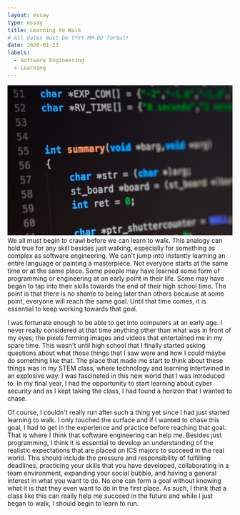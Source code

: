 ```yaml
---
layout: essay
type: essay
title: Learning to Walk
# All dates must be YYYY-MM-DD format!
date: 2020-01-23
labels:
  - Software Engineering
  - Learning
---
```


<img class="ui small right floated rounded image" src="../images/code.jpg">
We all must begin to crawl before we can learn to walk. This analogy can hold true for any skill besides just walking, especially for something as complex as software engineering. We can't jump into instantly learning an entire language or painting a masterpiece. Not everyone starts at the same time or at the same place. Some people may have learned some form of programming or engineering at an early point in their life. Some may have began to tap into their skills towards the end of their high school time. The point is that there is no shame to being later than others because at some point, everyone will reach the same goal. Until that time comes, it is essential to keep working towards that goal.

I was fortunate enough to be able to get into computers at an early age. I never really considered at that time anything other than what was in front of my eyes; the pixels forming images and videos that entertained me in my spare time. This wasn't until high school that I finally started asking questions about what those things that I saw were and how I could maybe do something like that. The place that made me start to think about these things was in my STEM class, where technology and learning intertwined in an explosive way. I was fascinated in this new world that I was introduced to. In my final year, I had the opportunity to start learning about cyber security and as I kept taking the class, I had found a horizon that I wanted to chase.

Of course, I couldn't really run after such a thing yet since I had just started learning to walk. I only touched the surface and if I wanted to chase this goal, I had to get in the experience and practice before reaching that goal. That is where I think that software engineering can help me. Besides just programming, I think it is essential to develop an understanding of the realistic expectations that are placed on ICS majors to succeed in the real world. This should include the pressure and responsibility of fulfilling deadlines, practicing your skills that you have developed, collaborating in a team environment, expanding your social bubble, and having a general interest in what you want to do. No one can form a goal without knowing what it is that they even want to do in the first place. As such, I think that a class like this can really help me succeed in the future and while I just began to walk, I should begin to learn to run.
